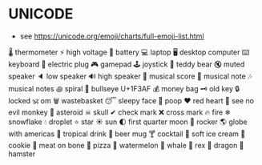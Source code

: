 # UNICODE
- see https://unicode.org/emoji/charts/full-emoji-list.html

🌡  thermometer
⚡  high voltage
🔋  battery
💻  laptop
🖥  desktop computer
⌨   keyboard
🔌  electric plug
🎮  gamepad
🕹  joystick
🧸   teddy bear
🔇  muted speaker
🔈  low speaker
🔊  high speaker
🎼  musical score
🎵  musical note
🎶  musical notes
꩜   spiral
🎯  bullseye U+1F3AF
💰  money bag
🗝  old key
🔒  locked
🕉  om
🗑  wastebasket
😴  sleepy face
💩  poop
❤   red heart
🙈  see no evil monkey
👾  asteroid
☠   skull
✔   check mark
❌  cross mark
🔥  fire
❄   snowflake
💧  droplet
⭐  star
☀   sun
🌓  first quarter moon
🚀  rocker
🌎  globe with americas
🍹  tropical drink
🍺  beer mug
🍸  cocktail
🍦  soft ice cream
🍪  cookie
🍖  meat on bone
🍕  pizza
🍉  watermelon
🐳  whale
🦖  rex
🐉  dragon
🐹  hamster
